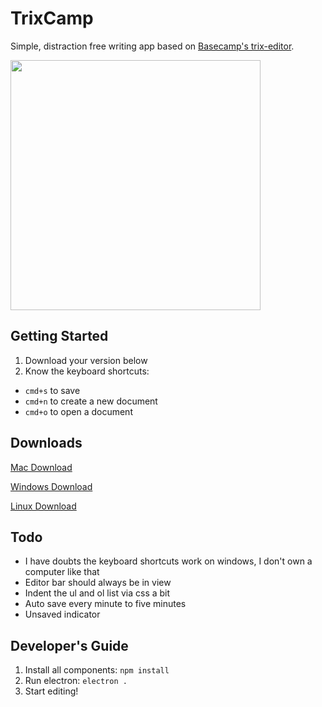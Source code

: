 # TrixCamp
Simple, distraction free writing app based on [Basecamp's trix-editor](https://github.com/basecamp/trix).

<img src="https://raw.githubusercontent.com/michaeljcalkins/trixcamp/master/src/browser/img/screenshot.png" height="400">

## Getting Started

1. Download your version below
2. Know the keyboard shortcuts:
  - `cmd+s` to save
  - `cmd+n` to create a new document
  - `cmd+o` to open a document

## Downloads

[Mac Download](https://s3.amazonaws.com/michaeljcalkins/TrixCamp-darwin-x64.zip)

[Windows Download](https://s3.amazonaws.com/michaeljcalkins/TrixCamp-win32-x64.zip)

[Linux Download](https://s3.amazonaws.com/michaeljcalkins/TrixCamp-linux-x64.zip)

## Todo

- I have doubts the keyboard shortcuts work on windows, I don't own a computer like that
- Editor bar should always be in view
- Indent the ul and ol list via css a bit
- Auto save every minute to five minutes
- Unsaved indicator

## Developer's Guide

1. Install all components: `npm install`
2. Run electron: `electron .`
3. Start editing!
